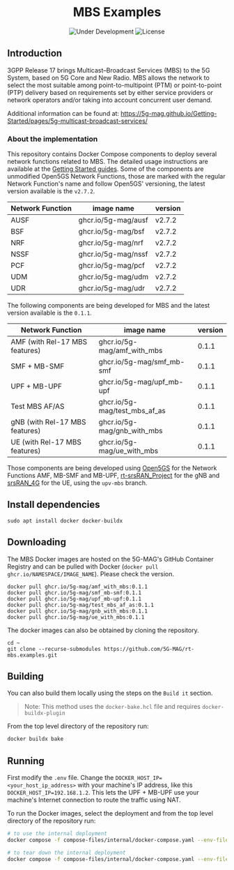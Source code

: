 <h1 align="center">MBS Examples</h1>
<p align="center">
  <img src="https://img.shields.io/badge/Status-Under_Development-yellow" alt="Under Development">
  <img src="https://img.shields.io/badge/License-5G--MAG%20Public%20License%20(v1.0)-blue" alt="License">
</p>

## Introduction

3GPP Release 17 brings Multicast–Broadcast Services (MBS) to the 5G System, based on 5G Core and New Radio. MBS allows the network to select the most suitable among point-to-multipoint (PTM) or point-to-point (PTP) delivery based on requirements set by either service providers or network operators and/or taking into account concurrent user demand.

Additional information can be found at: https://5g-mag.github.io/Getting-Started/pages/5g-multicast-broadcast-services/

### About the implementation
This repository contains Docker Compose components to deploy several network functions related to MBS.
The detailed usage instructions are available at the [Getting Started guides](https://5g-mag.github.io/Getting-Started/pages/5g-multicast-broadcast-services/usage/docker-implementation.html).
Some of the components are unmodified Open5GS Network Functions, those are marked with the regular Network Function's name and follow Open5GS' versioning, the latest version available is the `v2.7.2`.

| Network Function | image name          | version |
| ---              | ---                 | ---     |
| AUSF             | ghcr.io/5g-mag/ausf | v2.7.2  |
| BSF              | ghcr.io/5g-mag/bsf  | v2.7.2  |
| NRF              | ghcr.io/5g-mag/nrf  | v2.7.2  |
| NSSF             | ghcr.io/5g-mag/nssf | v2.7.2  |
| PCF              | ghcr.io/5g-mag/pcf  | v2.7.2  |
| UDM              | ghcr.io/5g-mag/udm  | v2.7.2  |
| UDR              | ghcr.io/5g-mag/udr  | v2.7.2  |

The following components are being developed for MBS and the latest version available is the `0.1.1`.

| Network Function               | image name                     | version |
| ---                            | ---                            | ---     |
| AMF (with Rel-17 MBS features) | ghcr.io/5g-mag/amf_with_mbs    | 0.1.1   |
| SMF + MB-SMF                   | ghcr.io/5g-mag/smf_mb-smf      | 0.1.1   |
| UPF + MB-UPF                   | ghcr.io/5g-mag/upf_mb-upf      | 0.1.1   |
| Test MBS AF/AS                 | ghcr.io/5g-mag/test_mbs_af_as  | 0.1.1   |
| gNB (with Rel-17 MBS features) | ghcr.io/5g-mag/gnb_with_mbs    | 0.1.1   |
| UE (with Rel-17 MBS features)  | ghcr.io/5g-mag/ue_with_mbs     | 0.1.1   |

Those components are being developed using [Open5GS](https://github.com/5G-MAG/open5gs) for the Network Functions AMF, MB-SMF and MB-UPF, [rt-srsRAN_Project](https://github.com/5G-MAG/rt-srsRAN_Project) for the gNB and [srsRAN_4G](https://github.com/5G-MAG/srsRAN_4G) for the UE, using the `upv-mbs` branch.

## Install dependencies
```
sudo apt install docker docker-buildx
```

## Downloading

The MBS Docker images are hosted on the 5G-MAG's GitHub Container Registry and can be pulled with Docker (`docker pull ghcr.io/NAMESPACE/IMAGE_NAME`). Please check the version.

```
docker pull ghcr.io/5g-mag/amf_with_mbs:0.1.1
docker pull ghcr.io/5g-mag/smf_mb-smf:0.1.1
docker pull ghcr.io/5g-mag/upf_mb-upf:0.1.1
docker pull ghcr.io/5g-mag/test_mbs_af_as:0.1.1
docker pull ghcr.io/5g-mag/gnb_with_mbs:0.1.1
docker pull ghcr.io/5g-mag/ue_with_mbs:0.1.1

```

The docker images can also be obtained by cloning the repository.

```
cd ~
git clone --recurse-submodules https://github.com/5G-MAG/rt-mbs.examples.git
```

## Building

You can also build them locally using the steps on the `Build it` section.

> Note: This method uses the `docker-bake.hcl` file and requires `docker-buildx-plugin`

From the top level directory of the repository run:
```bash
docker buildx bake
```

## Running

First modify the `.env` file. Change the `DOCKER_HOST_IP=<your_host_ip_address>` with your machine's IP address, like this `DOCKER_HOST_IP=192.168.1.2`. This lets the UPF + MB-UPF use your machine's Internet connection to route the traffic using NAT.

To run the Docker images, select the deployment and from the top level directory of the repository run:
```bash
# to use the internal deployment
docker compose -f compose-files/internal/docker-compose.yaml --env-file=.env up -d
```

```bash
# to tear down the internal deployment
docker compose -f compose-files/internal/docker-compose.yaml --env-file=.env down
```
